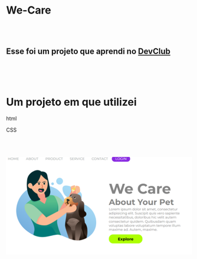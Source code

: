 <h1>We-Care</h1>
<br>
<br>
<h2>Esse foi um projeto que aprendi no <a href="http://rodolfomori.com.br">DevClub</a></h2>
<br>
<br>
<br>
<h1> Um projeto em que utilizei </h1>
<p>html</p>
<p>CSS</p>
<br>
<br>
<br>


<img src="https://github.com/alexpacheco10/We-Care/blob/master/img/desktop.png?raw=true">



                                         
